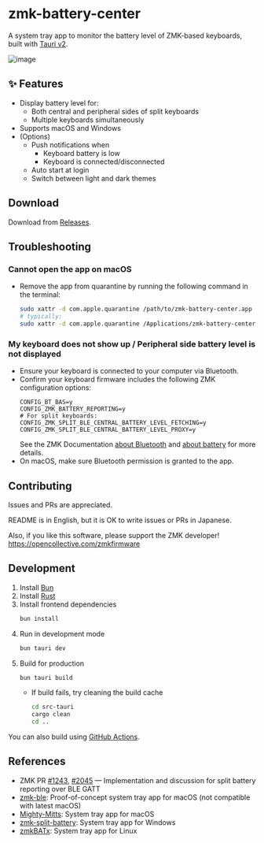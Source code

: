 # zmk-battery-center

A system tray app to monitor the battery level of ZMK-based keyboards, built with [Tauri v2](https://v2.tauri.app/).

![image](https://github.com/user-attachments/assets/1fe0b6de-c8cd-428b-975f-8c5d89850aba)

## ✨ Features
- Display battery level for:
  - Both central and peripheral sides of split keyboards
  - Multiple keyboards simultaneously
- Supports macOS and Windows
- (Options)
  - Push notifications when
    - Keyboard battery is low
    - Keyboard is connected/disconnected
  - Auto start at login
  - Switch between light and dark themes

## Download

Download from [Releases](https://github.com/kot149/zmk-battery-center/releases).

## Troubleshooting

### Cannot open the app on macOS

- Remove the app from quarantine by running the following command in the terminal:
  ```sh
  sudo xattr -d com.apple.quarantine /path/to/zmk-battery-center.app
  # typically:
  sudo xattr -d com.apple.quarantine /Applications/zmk-battery-center.app
  ```

### My keyboard does not show up / Peripheral side battery level is not displayed

- Ensure your keyboard is connected to your computer via Bluetooth.
- Confirm your keyboard firmware includes the following ZMK configuration options:
  ```kconfig
  CONFIG_BT_BAS=y
  CONFIG_ZMK_BATTERY_REPORTING=y
  # For split keyboards:
  CONFIG_ZMK_SPLIT_BLE_CENTRAL_BATTERY_LEVEL_FETCHING=y
  CONFIG_ZMK_SPLIT_BLE_CENTRAL_BATTERY_LEVEL_PROXY=y
  ```
  See the ZMK Documentation [about Bluetooth](https://zmk.dev/docs/config/system#bluetooth) and [about battery](https://zmk.dev/docs/config/battery) for more details.
- On macOS, make sure Bluetooth permission is granted to the app.

## Contributing
Issues and PRs are appreciated.

README is in English, but it is OK to write issues or PRs in Japanese.

Also, if you like this software, please support the ZMK developer!
https://opencollective.com/zmkfirmware

## Development
1. Install [Bun](https://bun.sh)
1. Install [Rust](https://www.rust-lang.org/ja/tools/install)
1. Install frontend dependencies
     ```sh
     bun install
     ```
2. Run in development mode
     ```sh
     bun tauri dev
     ```
3. Build for production
     ```sh
     bun tauri build
     ```
   - If build fails, try cleaning the build cache
     ```sh
     cd src-tauri
     cargo clean
     cd ..
     ```

You can also build using [GitHub Actions](.github/workflows).

## References
- ZMK PR [#1243](https://github.com/zmkfirmware/zmk/pull/1243), [#2045](https://github.com/zmkfirmware/zmk/pull/2045) — Implementation and discussion for split battery reporting over BLE GATT
- [zmk-ble](https://github.com/Katona/zmk-ble): Proof-of-concept system tray app for macOS (not compatible with latest macOS)
- [Mighty-Mitts](https://github.com/codyd51/Mighty-Mitts): System tray app for macOS
- [zmk-split-battery](https://github.com/Maksim-Isakau/zmk-split-battery): System tray app for Windows
- [zmkBATx](https://github.com/mh4x0f/zmkBATx): System tray app for Linux
